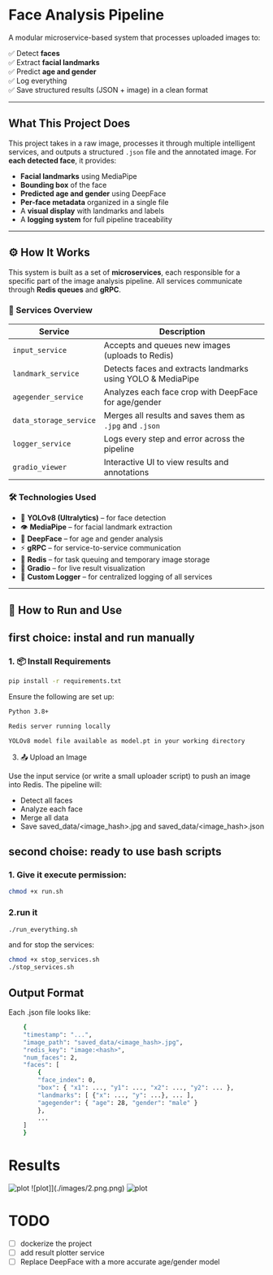 #  Face Analysis Pipeline

A modular microservice-based system that processes uploaded images to:

✅ Detect **faces**  
✅ Extract **facial landmarks**  
✅ Predict **age and gender**  
✅ Log everything  
✅ Save structured results (JSON + image) in a clean format

---


##  What This Project Does

This project takes in a raw image, processes it through multiple intelligent services, and outputs a structured `.json` file and the annotated image. For **each detected face**, it provides:

- **Facial landmarks** using MediaPipe
- **Bounding box** of the face
- **Predicted age and gender** using DeepFace
- **Per-face metadata** organized in a single file
- A **visual display** with landmarks and labels
- A **logging system** for full pipeline traceability

---

## ⚙️ How It Works

This system is built as a set of **microservices**, each responsible for a specific part of the image analysis pipeline. All services communicate through **Redis queues** and **gRPC**.

### 🧩 Services Overview

| Service               | Description                                              |
|-----------------------|----------------------------------------------------------|
| `input_service`       | Accepts and queues new images (uploads to Redis)        |
| `landmark_service`    | Detects faces and extracts landmarks using YOLO & MediaPipe |
| `agegender_service`   | Analyzes each face crop with DeepFace for age/gender     |
| `data_storage_service`| Merges all results and saves them as `.jpg` and `.json` |
| `logger_service`      | Logs every step and error across the pipeline           |
| `gradio_viewer`       | Interactive UI to view results and annotations          |

### 🛠 Technologies Used

- 🧠 **YOLOv8 (Ultralytics)** – for face detection  
- 👁️ **MediaPipe** – for facial landmark extraction  
- 👤 **DeepFace** – for age and gender analysis  
- ⚡ **gRPC** – for service-to-service communication  
- 🧰 **Redis** – for task queuing and temporary image storage  
- 💬 **Gradio** – for live result visualization  
- 📝 **Custom Logger** – for centralized logging of all services  

---

## 🚀 How to Run and Use

## first choice: instal and run manually
### 1. 📦 Install Requirements

```bash
pip install -r requirements.txt
```
Ensure the following are set up:
```bash
Python 3.8+

Redis server running locally

YOLOv8 model file available as model.pt in your working directory

```
3. 📤 Upload an Image

Use the input service (or write a small uploader script) to push an image into Redis. The pipeline will:

* Detect all faces
* Analyze each face
* Merge all data
* Save saved_data/<image_hash>.jpg and saved_data/<image_hash>.json

## second choise: ready to use bash scripts
### 1. Give it execute permission:
```bash 
chmod +x run.sh
```
### 2.run it 
```bash 
./run_everything.sh
```
and for stop the services:
```bash 
chmod +x stop_services.sh
./stop_services.sh
```

## Output Format

Each .json file looks like:
```bash
    {
    "timestamp": "...",
    "image_path": "saved_data/<image_hash>.jpg",
    "redis_key": "image:<hash>",
    "num_faces": 2,
    "faces": [
        {
        "face_index": 0,
        "box": { "x1": ..., "y1": ..., "x2": ..., "y2": ... },
        "landmarks": [ {"x": ..., "y": ...}, ... ],
        "agegender": { "age": 28, "gender": "male" }
        },
        ...
    ]
    }
```
# Results
![plot](./images/1.png.png)
![plot]](./images/2.png.png)
![plot](./images/3.png.png)
# TODO
- [ ] dockerize the project
- [ ] add result plotter service
- [ ] Replace DeepFace with a more accurate age/gender model
